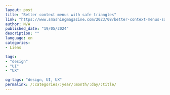 ```yaml
---
layout: post
title: "Better context menus with safe triangles"
link: "https://www.smashingmagazine.com/2023/08/better-context-menus-safe-triangles"
author: N/A
published_date: "19/05/2024"
description: ""
language: en
categories:
- Liens

tags:
- "design"
- "UI"
- "UX"

og-tags: "design, UI, UX"
permalink: /:categories/:year/:month/:day/:title/
---
```

